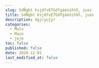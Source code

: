 ```yaml
---
slug: SdÑgbt ksjdfvETGdfgáéóíñññ, juas
title: SdÑgbt ksjdfvETGdfgáéóíñññ, juas
description: dgjryujyr
categories:
  - Molo
  - Mazo
  - jeje
toc: false
published: false
date: 2020-12-01
last_modified_at: false
---
```

